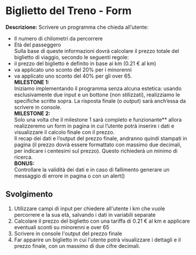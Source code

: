 Biglietto del Treno - Form
===
**Descrizione:**
Scrivere un programma che chieda all’utente:  
- Il numero di chilometri da percorrere  
- Età del passeggero  
Sulla base di queste informazioni dovrà calcolare il prezzo totale del biglietto di viaggio, secondo le seguenti regole:  
- il prezzo del biglietto è definito in base ai km (0.21 € al km)  
- va applicato uno sconto del 20% per i minorenni  
- va applicato uno sconto del 40% per gli over 65.  
**MILESTONE 1:**  
Iniziamo implementando il programma senza alcuna estetica: usando esclusivamente due input e un bottone (non stilizzati), realizziamo le specifiche scritte sopra. La risposta finale (o *output*) sarà anch’essa da scrivere in console.  
**MILESTONE 2:**  
Solo una volta che il milestone 1 sarà completo e funzionante** allora realizzeremo un form in pagina in cui l’utente potrà inserire i dati e visualizzare il calcolo finale con il prezzo.  
Il recap dei dati e l’output del prezzo finale, andranno quindi stampati in pagina (il prezzo dovrà essere formattato con massimo due decimali, per indicare i centesimi sul prezzo). Questo richiederà un minimo di ricerca.  
**BONUS:**  
Controllare la validità dei dati e in caso di fallimento generare un messaggio di errore in pagina o con un alert()  
## Svolgimento
1. Utilizzare campi di input per chiedere all'utente i km che vuole percorrere e la sua età, salvando i dati in variabili separate
2. Calcolare il prezzo del biglietto con una tariffa di 0.21 € al km e applicare eventuali sconti su minorenni e over 65
3. Scrivere in console l'output del prezzo finale
4. Far apparire un biglietto in cui l'utente potrà visualizzare i dettagli e il prezzo finale, con un massimo di due cifre decimali.
